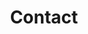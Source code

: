 ---
title: "Contact"

contact:
  title: "Contact Osho Pedia"
  content: "We are here to help and answer any question you might have. We look forward to hearing from you"

  # contact info
  contact_info_title: "Hate forms? <br> Write an email or make a call"
  email_address: "info@oshoashramsauraha.com"
  phone_number: ""
---